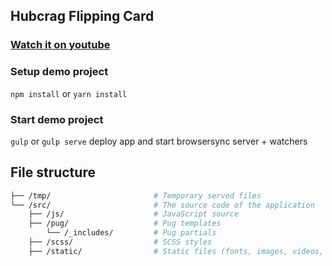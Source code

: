 ## Hubcrag Flipping Card

### [Watch it on youtube](https://youtu.be/rndhhy5g2Vo)

### Setup demo project

`npm install` or `yarn install`

### Start demo project

`gulp` or `gulp serve` deploy app and start browsersync server + watchers

## File structure
```bash
├── /tmp/                       # Temporary served files
└── /src/                       # The source code of the application
    ├── /js/                    # JavaScript source
    ├── /pug/                   # Pug templates
        └── /_includes/         # Pug partials
    ├── /scss/                  # SCSS styles
    ├── /static/                # Static files (fonts, images, videos, etc..)
